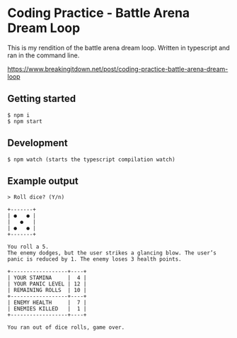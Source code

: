 # Coding Practice - Battle Arena Dream Loop

This is my rendition of the battle arena dream loop. Written in typescript and ran in the command line.

https://www.breakingitdown.net/post/coding-practice-battle-arena-dream-loop

## Getting started

```
$ npm i
$ npm start
```

## Development

```
$ npm watch (starts the typescript compilation watch)
```

## Example output

```
> Roll dice? (Y/n)

+-------+
| ●   ● |
|   ●   |
| ●   ● |
+-------+

You roll a 5.
The enemy dodges, but the user strikes a glancing blow. The user’s panic is reduced by 1. The enemy loses 3 health points.

+------------------+----+
| YOUR STAMINA     |  4 |
| YOUR PANIC LEVEL | 12 |
| REMAINING ROLLS  | 10 |
+------------------+----+
| ENEMY HEALTH     |  7 |
| ENEMIES KILLED   |  1 |
+------------------+----+

You ran out of dice rolls, game over.
```
